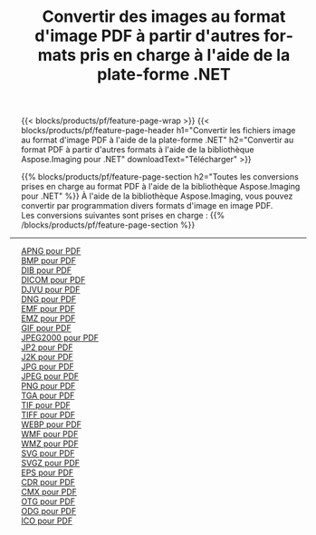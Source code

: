 ﻿---
title: Convertir des images au format d'image PDF à partir d'autres formats pris en charge à l'aide de la plate-forme .NET 
weight: 3920
url: /fr/net/conversion/to/pdf 
lang: fr
langdirlevel: 2
locales: zh-hans,ja,it,ru,de,es,fr,nl,id,lt,pl,pt,vi,tr,ko,zh-hant,ar,hi,th,sv,cs,uk,he
description: En utilisant Aspose.Imaging pour la bibliothèque .NET, il est facile de convertir en PDF à partir d'autres formats d'image pris en charge
---

{{< blocks/products/pf/feature-page-wrap >}}
{{< blocks/products/pf/feature-page-header h1="Convertir les fichiers image au format d'image PDF à l'aide de la plate-forme .NET" h2="Convertir au format PDF à partir d'autres formats à l'aide de la bibliothèque Aspose.Imaging pour .NET" downloadText="Télécharger" >}}


{{% blocks/products/pf/feature-page-section  h2="Toutes les conversions prises en charge au format PDF à l'aide de la bibliothèque Aspose.Imaging pour .NET" %}}
À l'aide de la bibliothèque Aspose.Imaging, vous pouvez convertir par programmation divers formats d'image en image PDF.
<br/>
Les conversions suivantes sont prises en charge :
{{% /blocks/products/pf/feature-page-section %}}
<div class="container-fluid productfamilypage bg-gray">
    <div class="convertypes bg-gray agp-content section">
        <div class="container">
		<hr style="margin-left:-20px;"/>
		<div class="row other-converters">
		    <div class='col-md-2 other-converter remove-lp remove-rp'><a href="/imaging/fr/net/conversion/apng-to-pdf" >APNG pour PDF</a></div>
<div class='col-md-2 other-converter remove-lp remove-rp'><a href="/imaging/fr/net/conversion/bmp-to-pdf" >BMP pour PDF</a></div>
<div class='col-md-2 other-converter remove-lp remove-rp'><a href="/imaging/fr/net/conversion/dib-to-pdf" >DIB pour PDF</a></div>
<div class='col-md-2 other-converter remove-lp remove-rp'><a href="/imaging/fr/net/conversion/dicom-to-pdf" >DICOM pour PDF</a></div>
<div class='col-md-2 other-converter remove-lp remove-rp'><a href="/imaging/fr/net/conversion/djvu-to-pdf" >DJVU pour PDF</a></div>
<div class='col-md-2 other-converter remove-lp remove-rp'><a href="/imaging/fr/net/conversion/dng-to-pdf" >DNG pour PDF</a></div>
<div class='col-md-2 other-converter remove-lp remove-rp'><a href="/imaging/fr/net/conversion/emf-to-pdf" >EMF pour PDF</a></div>
<div class='col-md-2 other-converter remove-lp remove-rp'><a href="/imaging/fr/net/conversion/emz-to-pdf" >EMZ pour PDF</a></div>
<div class='col-md-2 other-converter remove-lp remove-rp'><a href="/imaging/fr/net/conversion/gif-to-pdf" >GIF pour PDF</a></div>
<div class='col-md-2 other-converter remove-lp remove-rp'><a href="/imaging/fr/net/conversion/jpeg2000-to-pdf" >JPEG2000 pour PDF</a></div>
<div class='col-md-2 other-converter remove-lp remove-rp'><a href="/imaging/fr/net/conversion/jp2-to-pdf" >JP2 pour PDF</a></div>
<div class='col-md-2 other-converter remove-lp remove-rp'><a href="/imaging/fr/net/conversion/j2k-to-pdf" >J2K pour PDF</a></div>
<div class='col-md-2 other-converter remove-lp remove-rp'><a href="/imaging/fr/net/conversion/jpg-to-pdf" >JPG pour PDF</a></div>
<div class='col-md-2 other-converter remove-lp remove-rp'><a href="/imaging/fr/net/conversion/jpeg-to-pdf" >JPEG pour PDF</a></div>
<div class='col-md-2 other-converter remove-lp remove-rp'><a href="/imaging/fr/net/conversion/png-to-pdf" >PNG pour PDF</a></div>
<div class='col-md-2 other-converter remove-lp remove-rp'><a href="/imaging/fr/net/conversion/tga-to-pdf" >TGA pour PDF</a></div>
<div class='col-md-2 other-converter remove-lp remove-rp'><a href="/imaging/fr/net/conversion/tif-to-pdf" >TIF pour PDF</a></div>
<div class='col-md-2 other-converter remove-lp remove-rp'><a href="/imaging/fr/net/conversion/tiff-to-pdf" >TIFF pour PDF</a></div>
<div class='col-md-2 other-converter remove-lp remove-rp'><a href="/imaging/fr/net/conversion/webp-to-pdf" >WEBP pour PDF</a></div>
<div class='col-md-2 other-converter remove-lp remove-rp'><a href="/imaging/fr/net/conversion/wmf-to-pdf" >WMF pour PDF</a></div>
<div class='col-md-2 other-converter remove-lp remove-rp'><a href="/imaging/fr/net/conversion/wmz-to-pdf" >WMZ pour PDF</a></div>
<div class='col-md-2 other-converter remove-lp remove-rp'><a href="/imaging/fr/net/conversion/svg-to-pdf" >SVG pour PDF</a></div>
<div class='col-md-2 other-converter remove-lp remove-rp'><a href="/imaging/fr/net/conversion/svgz-to-pdf" >SVGZ pour PDF</a></div>
<div class='col-md-2 other-converter remove-lp remove-rp'><a href="/imaging/fr/net/conversion/eps-to-pdf" >EPS pour PDF</a></div>
<div class='col-md-2 other-converter remove-lp remove-rp'><a href="/imaging/fr/net/conversion/cdr-to-pdf" >CDR pour PDF</a></div>
<div class='col-md-2 other-converter remove-lp remove-rp'><a href="/imaging/fr/net/conversion/cmx-to-pdf" >CMX pour PDF</a></div>
<div class='col-md-2 other-converter remove-lp remove-rp'><a href="/imaging/fr/net/conversion/otg-to-pdf" >OTG pour PDF</a></div>
<div class='col-md-2 other-converter remove-lp remove-rp'><a href="/imaging/fr/net/conversion/odg-to-pdf" >ODG pour PDF</a></div>
<div class='col-md-2 other-converter remove-lp remove-rp'><a href="/imaging/fr/net/conversion/ico-to-pdf" >ICO pour PDF</a></div>
                </div>
        </div>
    </div>
</div>
<br/>

